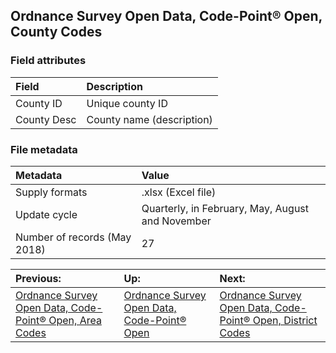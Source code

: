 ## Ordnance Survey Open Data, Code-Point® Open, County Codes

### Field attributes
| Field | Description |
| :---- | :--- |
| County ID | Unique county ID |
| County Desc | County name (description) |

### File metadata
| Metadata | Value |
| :------- | :---- |
| Supply formats | .xlsx (Excel file) |
| Update cycle | Quarterly, in February, May, August and November |
| Number of records (May 2018) | 27 |

| Previous: | Up: | Next: |
| :-------- | :-- | :---- |
| [Ordnance Survey Open Data, Code-Point® Open, Area Codes](data/london/data/cpo-area-codes.md) | [Ordnance Survey Open Data, Code-Point® Open](/data/london/cpo.md) | [Ordnance Survey Open Data, Code-Point® Open, District Codes](data/london/data/cpo-district-codes.md) |
